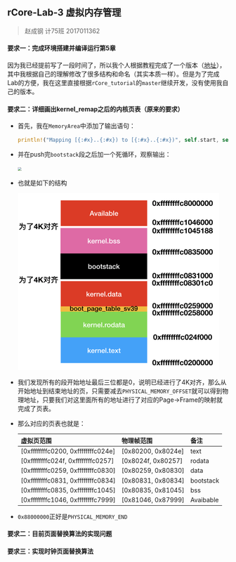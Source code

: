 ## rCore-Lab-3 虚拟内存管理

> 赵成钢 计75班 2017011362

#### 要求一：完成环境搭建并编译运行第5章
因为我已经提前写了一段时间了，所以我个人根据教程完成了一个版本（[地址](https://github.com/LyricZhao/rCore-OS)），其中我根据自己的理解修改了很多结构和命名（其实本质一样）。但是为了完成Lab的方便，我在这里直接根据`rCore_tutorial`的`master`继续开发，没有使用我自己的版本。

#### 要求二：详细画出kernel_remap之后的内核页表（原来的要求）

- 首先，我在`MemoryArea`中添加了输出语句：

  ```Rust
  println!("Mapping [{:#x}..{:#x}) to [{:#x}..{:#x})", self.start, self.end, self.start - PHYSICAL_MEMORY_OFFSET, self.end - PHYSICAL_MEMORY_OFFSET);
  ```

- 并在push完`bootstack`段之后加一个死循环，观察输出：

  <img src="./pics/output.png" style="zoom:50%;" />

- 也就是如下的结构

  <img src="./pics/layout.png" style="zoom:50%;" />

- 我们发现所有的段开始地址最后三位都是0，说明已经进行了4K对齐，那么从开始地址到结束地址的页，只需要减去`PHYSICAL_MEMORY_OFFSET`就可以得到物理地址，只要我们对这里面所有的地址进行了对应的Page→Frame的映射就完成了页表。

- 那么对应的页表也就是：

  | 虚拟页范围                         | 物理帧范围         | 备注      |
  | ---------------------------------- | ------------------ | --------- |
  | [0xffffffffc0200, 0xffffffffc024e] | [0x80200, 0x8024e] | text      |
  | [0xffffffffc024f, 0xffffffffc0257] | [0x8024f, 0x80257] | rodata    |
  | [0xffffffffc0259, 0xffffffffc0830] | [0x80259, 0x80830] | data      |
  | [0xffffffffc0831, 0xffffffffc0834] | [0x80831, 0x80834] | bootstack |
  | [0xffffffffc0835, 0xffffffffc1045] | [0x80835, 0x81045] | bss       |
  | [0xffffffffc1046, 0xffffffffc7999] | [0x81046, 0x87999] | Avaibable |

- `0x88000000`正好是`PHYSICAL_MEMORY_END`

#### 要求二：目前页面替换算法的实现问题

#### 要求三：实现时钟页面替换算法